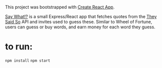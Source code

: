 This project was bootstrapped with [Create React App](https://github.com/facebook/create-react-app).

[Say What!?](http://saywhatgame.herokuapp.com) is a small Express/React app that fetches quotes from the [They Said So](http://quotes.rest) API and invites used to guess these. Similar to Wheel of Fortune, users can guess or buy words, and earn money for each word they guess.

# to run:

`npm install`
`npm start`
